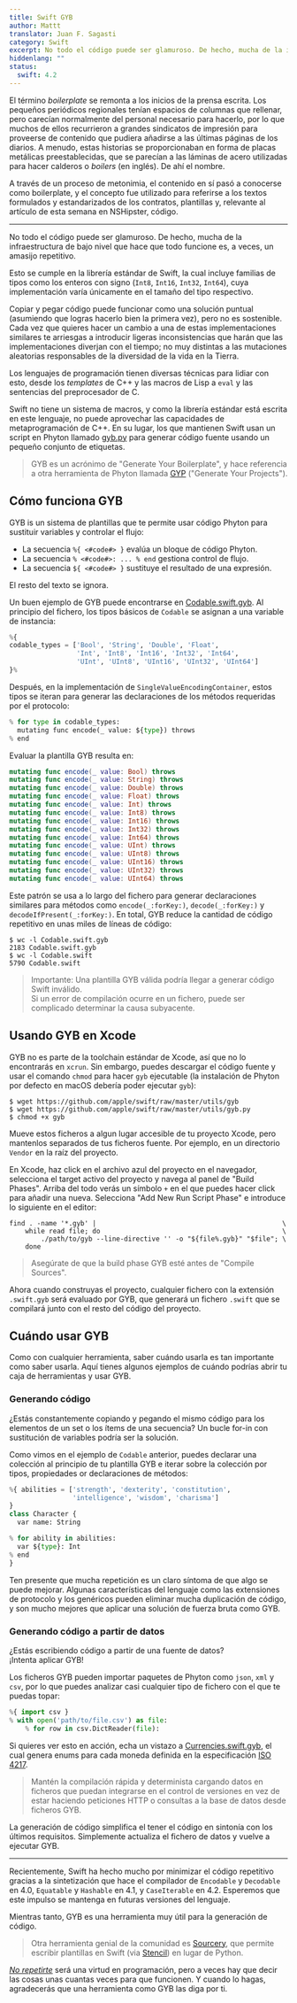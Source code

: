 ```yaml
---
title: Swift GYB
author: Mattt
translator: Juan F. Sagasti
category: Swift
excerpt: No todo el código puede ser glamuroso. De hecho, mucha de la infraestructura de bajo nivel que hace que todo funcione es, a veces, un amasijo repetitivo.
hiddenlang: ""
status:
  swift: 4.2
---
```


El término _boilerplate_ se remonta a los inicios de la prensa escrita. Los pequeños periódicos regionales tenían espacios de columnas que rellenar, pero carecían normalmente del personal necesario para hacerlo, por lo que muchos de ellos recurrieron a grandes sindicatos de impresión para proveerse de contenido que pudiera añadirse a las últimas páginas de los diarios. A menudo, estas historias se proporcionaban en forma de placas metálicas preestablecidas, que se parecían a las láminas de acero utilizadas para hacer calderos o _boilers_ (en inglés). De ahí el nombre. 

A través de un proceso de metonimia, el contenido en sí pasó a conocerse como boilerplate, y el concepto fue utilizado para referirse a los textos formulados y estandarizados de los contratos, plantillas y, relevante al artículo de esta semana en NSHipster, código. 

---

No todo el código puede ser glamuroso. De hecho, mucha de la infraestructura de bajo nivel que hace que todo funcione es, a veces, un amasijo repetitivo.

Esto se cumple en la librería estándar de Swift, la cual incluye familias de tipos como los enteros con signo (`Int8`, `Int16`, `Int32`, `Int64`), cuya implementación varía únicamente en el tamaño del tipo respectivo. 

Copiar y pegar código puede funcionar como una solución puntual (asumiendo que logras hacerlo bien la primera vez), pero no es sostenible. Cada vez que quieres hacer un cambio a una de estas implementaciones similares te arriesgas a introducir ligeras inconsistencias que harán que las implementaciones diverjan con el tiempo; no muy distintas a las mutaciones aleatorias responsables de la diversidad de la vida en la Tierra.

Los lenguajes de programación tienen diversas técnicas para lidiar con esto, desde los _templates_ de C++ y las macros de Lisp a `eval` y las sentencias del preprocesador de C.

Swift no tiene un sistema de macros, y como la librería estándar está escrita en este lenguaje, no puede aprovechar las capacidades de metaprogramación de C++. En su lugar, los que mantienen Swift usan un script en Phyton llamado [gyb.py](https://github.com/apple/swift/blob/master/utils/gyb.py) para generar código fuente usando un pequeño conjunto de etiquetas.

> GYB es un acrónimo de "Generate Your Boilerplate", y hace referencia a otra herramienta de Phyton llamada [GYP](https://gyp.gsrc.io) ("Generate Your Projects").

## Cómo funciona GYB

GYB is un sistema de plantillas que te permite usar código Phyton para sustituir variables y controlar el flujo:

- La secuencia `%{ <#code#> }` evalúa un bloque de código Phyton.
- La secuencia `% <#code#>: ... % end` gestiona control de flujo.
- La secuencia `${ <#code#> }` sustituye el resultado de una expresión.

El resto del texto se ignora.

Un buen ejemplo de GYB puede encontrarse en [Codable.swift.gyb](https://github.com/apple/swift/blob/master/stdlib/public/core/Codable.swift.gyb). Al principio del fichero, los tipos básicos de `Codable` se asignan a una variable de instancia:

```python
%{
codable_types = ['Bool', 'String', 'Double', 'Float',
                 'Int', 'Int8', 'Int16', 'Int32', 'Int64',
                 'UInt', 'UInt8', 'UInt16', 'UInt32', 'UInt64']
}%
```

Después, en la implementación de `SingleValueEncodingContainer`, estos tipos se iteran para generar las declaraciones de los métodos requeridas por el protocolo:

```python
% for type in codable_types:
  mutating func encode(_ value: ${type}) throws
% end
```

Evaluar la plantilla GYB resulta en:

```swift
mutating func encode(_ value: Bool) throws
mutating func encode(_ value: String) throws
mutating func encode(_ value: Double) throws
mutating func encode(_ value: Float) throws
mutating func encode(_ value: Int) throws
mutating func encode(_ value: Int8) throws
mutating func encode(_ value: Int16) throws
mutating func encode(_ value: Int32) throws
mutating func encode(_ value: Int64) throws
mutating func encode(_ value: UInt) throws
mutating func encode(_ value: UInt8) throws
mutating func encode(_ value: UInt16) throws
mutating func encode(_ value: UInt32) throws
mutating func encode(_ value: UInt64) throws
```

Este patrón se usa a lo largo del fichero para generar declaraciones similares para métodos como `encode(_:forKey:)`, `decode(_:forKey:)` y `decodeIfPresent(_:forKey:)`. En total, GYB reduce la cantidad de código repetitivo en unas miles de líneas de código:

```terminal
$ wc -l Codable.swift.gyb
2183 Codable.swift.gyb
$ wc -l Codable.swift
5790 Codable.swift
```

> Importante: Una plantilla GYB válida podría llegar a generar código Swift inválido. <br/>
> Si un error de compilación ocurre en un fichero, puede ser complicado determinar la causa subyacente. 

## Usando GYB en Xcode

GYB no es parte de la toolchain estándar de Xcode, así que no lo encontrarás en `xcrun`. Sin embargo, puedes descargar el código fuente y usar el comando `chmod` para hacer `gyb` ejecutable (la instalación de Phyton por defecto en macOS debería poder ejecutar `gyb`):

```terminal
$ wget https://github.com/apple/swift/raw/master/utils/gyb
$ wget https://github.com/apple/swift/raw/master/utils/gyb.py
$ chmod +x gyb
```

Mueve estos ficheros a algun lugar accesible de tu proyecto Xcode, pero mantenlos separados de tus ficheros fuente. Por ejemplo, en un directorio  `Vendor` en la raíz del proyecto.

En Xcode, haz click en el archivo azul del proyecto en el navegador, selecciona el target activo del proyecto y navega al panel de "Build Phases". Arriba del todo verás un símbolo `+` en el que puedes hacer click para añadir una nueva. Selecciona "Add New Run Script Phase" e introduce lo siguiente en el editor:

```shell
find . -name '*.gyb' |                                               \
    while read file; do                                              \
        ./path/to/gyb --line-directive '' -o "${file%.gyb}" "$file"; \
    done
```

> Asegúrate de que la build phase GYB esté antes de "Compile Sources".

Ahora cuando construyas el proyecto, cualquier fichero con la extensión  `.swift.gyb` será evaluado por GYB, que generará un fichero `.swift` que se compilará junto con el resto del código del proyecto.

## Cuándo usar GYB

Como con cualquier herramienta, saber cuándo usarla es tan importante como saber usarla. Aquí tienes algunos ejemplos de cuándo podrías abrir tu caja de herramientas y usar GYB.

### Generando código

¿Estás constantemente copiando y pegando el mismo código para los elementos de un set o los ítems de una secuencia? Un bucle for-in con sustitución de variables podría ser la solución. 

Como vimos en el ejemplo de `Codable` anterior, puedes declarar una colección al principio de tu plantilla GYB e iterar sobre la colección por tipos, propiedades or declaraciones de métodos:

```python
%{ abilities = ['strength', 'dexterity', 'constitution',
                'intelligence', 'wisdom', 'charisma']
}
class Character {
  var name: String

% for ability in abilities:
  var ${type}: Int
% end
}
```

Ten presente que mucha repetición es un claro síntoma de que algo se puede mejorar. Algunas características del lenguaje como las extensiones de protocolo y los genéricos pueden eliminar mucha duplicación de código, y son mucho mejores que aplicar una solución de fuerza bruta como GYB.

### Generando código a partir de datos

¿Estás escribiendo código a partir de una fuente de datos? </br>
¡Intenta aplicar GYB!

Los ficheros GYB pueden importar paquetes de Phyton como `json`, `xml` y `csv`, por lo que puedes analizar casi cualquier tipo de fichero con el que te puedas topar:

```python
%{ import csv }
% with open('path/to/file.csv') as file:
    % for row in csv.DictReader(file):
```

Si quieres ver esto en acción, echa un vistazo a [Currencies.swift.gyb](https://github.com/Flight-School/Money/blob/master/Sources/Money/Currency.swift.gyb), el cual genera enums para cada moneda definida en la especificación [ISO 4217](https://www.iso.org/iso-4217-currency-codes.html).

> Mantén la compilación rápida y determinista cargando datos en ficheros que puedan integrarse en el control de versiones en vez de estar haciendo peticiones HTTP o consultas a la base de datos desde ficheros GYB.

La generación de código simplifica el tener el código en sintonía con los últimos requisitos. Simplemente actualiza el fichero de datos y vuelve a ejecutar GYB.

---

Recientemente, Swift ha hecho mucho por minimizar el código repetitivo gracias a la sintetización que hace el compilador de `Encodable` y `Decodable` en 4.0,
`Equatable` y `Hashable` en 4.1, y
`CaseIterable` en 4.2.
Esperemos que este impulso se mantenga en futuras versiones del lenguaje.

Mientras tanto, GYB es una herramienta muy útil para la generación de código.

> Otra herramienta genial de la comunidad es [Sourcery](https://github.com/krzysztofzablocki/Sourcery), que permite escribir plantillas en Swift (via [Stencil](https://github.com/stencilproject/Stencil))
> en lugar de Python.

[_No repetirte_](https://es.wikipedia.org/wiki/No_te_repitas) será una virtud en programación, pero a veces hay que decir las cosas unas cuantas veces para que funcionen. Y cuando lo hagas, agradecerás que una herramienta como GYB las diga por ti.
